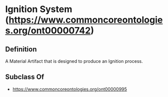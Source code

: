 # Ignition System (https://www.commoncoreontologies.org/ont00000742)

## Definition
A Material Artifact that is designed to produce an Ignition process.

## Subclass Of
- https://www.commoncoreontologies.org/ont00000995

